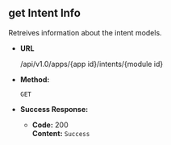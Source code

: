 **get Intent Info**
----
   Retreives information about the intent models.

* **URL**

  /api/v1.0/apps/{app id}/intents/{module id}

* **Method:**

  `GET`


* **Success Response:**

  * **Code:** 200 <br />
    **Content:** `Success`

